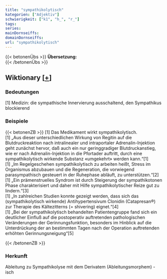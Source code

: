 ```yaml
---
title: "sympathikolytisch"
kategorien: ["Adjektiv"]
schwierigkeit: ["k1", "h_", "r_"]
tags:
series:
mainDornseiffs:
domainDornseiffs:
url: "sympathikolytisch"
---
```


{{< betonenÜbs >}}
**Übersetzung:**  
{{< /betonenÜbs >}}

## Wiktionary [[+](https://de.wiktionary.org/wiki/sympathikolytisch)]

### Bedeutungen
[1] Medizin: die sympathische Innervierung ausschaltend, den Sympathikus blockierend  

### Beispiele
{{< betonenZB >}}
[1] Das Medikament wirkt sympathikolytisch.  
[1] „Aus dieser unterschiedlichen Wirkung von Regitin auf die Blutdruckreaktion nach intralinealer und intraportaler Adrenalin-Injektion geht zunächst hervor, daß auch ein nur geringgradiger Blutdruckanstieg, wie er nach Adrenalin-Injektion in die Pfortader auftritt, durch eine sympathikolytisch wirkende Substanz «umgekehrt» werden kann.“[1]  
[1] „Im Regelgeschehen sympathikolytisch zu arbeiten heißt, Stress im Organismus abzubauen und die Regeneration, die vorwiegend parasympathisch gesteuert in der Ruhephase abläuft, zu unterstützen.“[2]  
[1] „Ein prämenstruelles Syndrom ist durch Steigerung der sympathikotonen Phase charakterisiert und daher mit Hilfe sympathikolytischer Reize gut zu lindern.“[3]  
[1] „In zahlreichen Studien konnte gezeigt werden, dass sich das (sympathikolytisch wirkende) Antihypertensivum Clonidin (Catapresan®) zur Therapie des Kältezitterns (= shivering) eignet.“[4]  
[1] „Bei der sympathikolytisch behandelten Patientengruppe fand sich ein deutlicher Einfluß auf die postoperativ auftretenden pathologischen Veränderungen der Gerinnungsfunktion, besonders im Hinblick auf die Unterdrückung der an bestimmten Tagen nach der Operation auftretenden erhöhten Gerinnungsneigung“[5]  

{{< /betonenZB >}}
### Herkunft
Ableitung zu Sympathikolyse mit dem Derivatem (Ableitungsmorphem) -isch  


